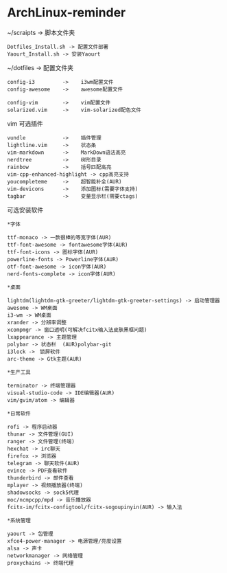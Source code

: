 # ArchLinux-reminder

 ~/scraipts -> 脚本文件夹 

    Dotfiles_Install.sh -> 配置文件部署
	Yaourt_Install.sh -> 安装Yaourt
 
 ~/dotfiles -> 配置文件夹 

   	config-i3         ->    i3wm配置文件  
	config-awesome    ->    awesome配置文件

	config-vim        ->    vim配置文件  
	solarized.vim     ->    vim-solarized配色文件  
 	
vim 可选插件 

	vundle            ->    插件管理
    lightline.vim     ->    状态条  
    vim-markdown      ->    MarkDown语法高亮  
	nerdtree          ->    树形目录
	rainbow           ->    括号匹配高亮
	vim-cpp-enhanced-highlight -> cpp高亮支持
	youcompleteme     ->    超智能补全(AUR)
	vim-devicons      ->    添加图标(需要字体支持)
	tagbar            ->    变量显示栏(需要ctags)

可选安装软件 

	*字体
	
	ttf-monaco -> 一款很棒的等宽字体(AUR)
	ttf-font-awesome -> fontawesome字体(AUR)
	ttf-font-icons -> 图标字体(AUR)
	powerline-fonts -> Powerline字体(AUR)
	otf-font-awesome -> icon字体(AUR)
	nerd-fonts-complete -> icon字体(AUR)
	
	*桌面
	
	lightdm(lightdm-gtk-greeter/lightdm-gtk-greeter-settings) -> 启动管理器
	awesome -> WM桌面
	i3-wm -> WM桌面
	xrander -> 分辨率调整
	xcompmgr -> 窗口透明(可解决fcitx输入法皮肤黑框问题)
    lxappearance -> 主题管理
	polybar -> 状态栏	(AUR)polybar-git    
	i3lock ->　锁屏软件
	arc-theme -> Gtk主题(AUR)
	
	*生产工具
	
	terminator -> 终端管理器
	visual-studio-code -> IDE编辑器(AUR)
	vim/gvim/atom -> 编辑器
	
	*日常软件
	
	rofi -> 程序启动器  
	thunar -> 文件管理(GUI)
	ranger -> 文件管理(终端)
	hexchat -> irc聊天
	firefox -> 浏览器
	telegram -> 聊天软件(AUR)
	evince -> PDF查看软件
	thunderbird -> 邮件查看
	mplayer -> 视频播放器(终端)
	shadowsocks -> sock5代理
	moc/ncmpcpp/mpd -> 音乐播放器 
	fcitx-im/fcitx-configtool/fcitx-sogoupinyin(AUR) -> 输入法

	*系统管理

	yaourt -> 包管理
    xfce4-power-manager -> 电源管理/亮度设置
	alsa -> 声卡
	networkmanager -> 网络管理
	proxychains -> 终端代理
